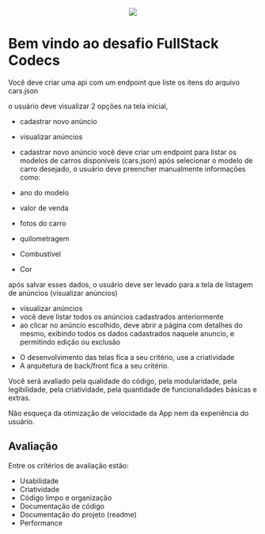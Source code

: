 <p align="center">
  <img src="https://www.codecs.com.br/wp-content/themes/astra/assets/images/logo-codecs-contato.png">
</p>



# Bem vindo ao desafio FullStack Codecs



Você deve criar uma api com um endpoint que liste os itens do arquivo cars.json

o usuário deve visualizar 2 opções na tela inicial,
- cadastrar novo anúncio
- visualizar anúncios 


- cadastrar novo anúncio
você deve criar um endpoint para listar os modelos de carros disponíveis (cars.json)
após selecionar o modelo de carro desejado, o usuário deve preencher manualmente informações como:
 - ano do modelo
 - valor de venda
 - fotos do carro
 - quilometragem
 - Combustível
 - Cor

 após salvar esses dados, o usuário deve ser levado para a tela de listagem de anúncios (visualizar anúncios)


 - visualizar anúncios 
-  você deve listar todos os anúncios cadastrados anteriormente
- ao clicar no anúncio escolhido, deve abrir a página com detalhes do mesmo, exibindo todos os dados cadastrados naquele anuncio, e permitindo edição ou exclusão


* O desenvolvimento das telas fica a seu critério, use a criatividade
* A arquitetura de back/front fica a seu critério.

Você será avaliado pela qualidade do código, pela modularidade, pela legibilidade, pela criatividade, pela quantidade de funcionalidades básicas e extras.

Não esqueça da otimização de velocidade da App nem da experiência do usuário.


## Avaliação

Entre os critérios de avaliação estão:

* Usabilidade
* Criatividade
* Código limpo e organização
* Documentação de código
* Documentação do projeto (readme)
* Performance